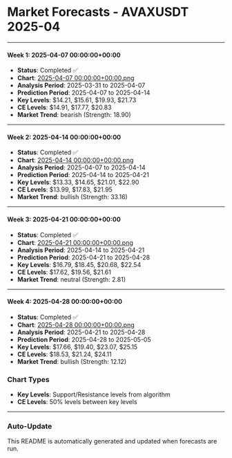 # Market Forecasts - AVAXUSDT 2025-04

---

#### Week 1: 2025-04-07 00:00:00+00:00
- **Status**: Completed ✅
- **Chart**: <a href="./2025-04-07 00:00:00+00:00.png">2025-04-07 00:00:00+00:00.png</a>
- **Analysis Period**: 2025-03-31 to 2025-04-07
- **Prediction Period**: 2025-04-07 to 2025-04-14
- **Key Levels**: $14.21, $15.61, $19.93, $21.73
- **CE Levels**: $14.91, $17.77, $20.83
- **Market Trend**: bearish (Strength: 18.90)

---

#### Week 2: 2025-04-14 00:00:00+00:00
- **Status**: Completed ✅
- **Chart**: <a href="./2025-04-14 00:00:00+00:00.png">2025-04-14 00:00:00+00:00.png</a>
- **Analysis Period**: 2025-04-07 to 2025-04-14
- **Prediction Period**: 2025-04-14 to 2025-04-21
- **Key Levels**: $13.33, $14.65, $21.01, $22.90
- **CE Levels**: $13.99, $17.83, $21.95
- **Market Trend**: bullish (Strength: 33.16)

---

#### Week 3: 2025-04-21 00:00:00+00:00
- **Status**: Completed ✅
- **Chart**: <a href="./2025-04-21 00:00:00+00:00.png">2025-04-21 00:00:00+00:00.png</a>
- **Analysis Period**: 2025-04-14 to 2025-04-21
- **Prediction Period**: 2025-04-21 to 2025-04-28
- **Key Levels**: $16.79, $18.45, $20.68, $22.54
- **CE Levels**: $17.62, $19.56, $21.61
- **Market Trend**: neutral (Strength: 2.81)

---

#### Week 4: 2025-04-28 00:00:00+00:00
- **Status**: Completed ✅
- **Chart**: <a href="./2025-04-28 00:00:00+00:00.png">2025-04-28 00:00:00+00:00.png</a>
- **Analysis Period**: 2025-04-21 to 2025-04-28
- **Prediction Period**: 2025-04-28 to 2025-05-05
- **Key Levels**: $17.66, $19.40, $23.07, $25.15
- **CE Levels**: $18.53, $21.24, $24.11
- **Market Trend**: bullish (Strength: 12.12)

### Chart Types

- **Key Levels**: Support/Resistance levels from algorithm
- **CE Levels**: 50% levels between key levels

---

### Auto-Update

This README is automatically generated and updated when forecasts are run.

